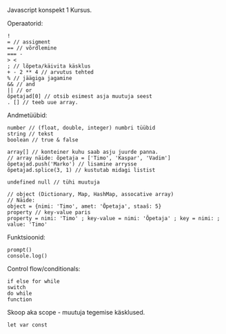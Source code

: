 Javascript konspekt
1 Kursus.

Operaatorid:

```
!
= // assigment
== // võrdlemine
=== - 
> <
; // lõpeta/käivita käsklus
+ - 2 ** 4 // arvutus tehted
% // jäägiga jagamine
&& // and
|| // or
õpetajad[0] // otsib esimest asja muutuja seest
. [] // teeb uue array.
```

Andmetüübid:
```
number // (float, double, integer) numbri tüübid
string // tekst
boolean // true & false

array[] // konteiner kuhu saab asju juurde panna.
// array näide: õpetaja = ['Timo', 'Kaspar', 'Vadim']
õpetajad.push('Marko') // lisamine arrysse
õpetajad.splice(3, 1) // kustutab midagi listist

undefined null // tühi muutuja

// object (Dictionary, Map, HashMap, assocative array)
// Näide: 
object = {nimi: 'Timo', amet: 'Õpetaja', staaš: 5}
property // key-value paris
property = nimi: 'Timo' ; key-value = nimi: 'Õpetaja' ; key = nimi: ; value: 'Timo'
```

Funktsioonid:
```
prompt()
console.log()
```

Control flow/conditionals: 
```
if else for while
switch
do while
function
```

Skoop aka scope - muutuja tegemise käsklused.
```
let var const
```
